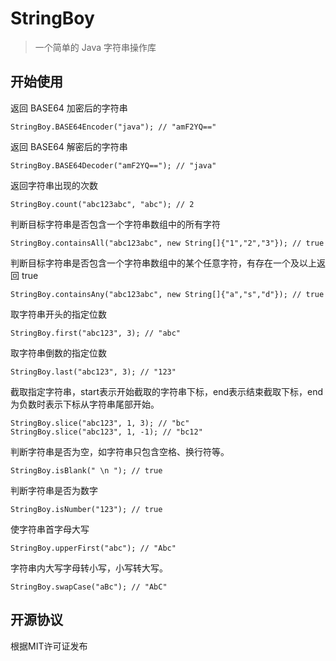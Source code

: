 # StringBoy
> 一个简单的 Java 字符串操作库

 ## 开始使用
返回 BASE64 加密后的字符串
```
StringBoy.BASE64Encoder("java"); // "amF2YQ=="
```
返回 BASE64 解密后的字符串
```
StringBoy.BASE64Decoder("amF2YQ=="); // "java"
```
返回字符串出现的次数
```
StringBoy.count("abc123abc", "abc"); // 2
```
判断目标字符串是否包含一个字符串数组中的所有字符
```
StringBoy.containsAll("abc123abc", new String[]{"1","2","3"}); // true
```
判断目标字符串是否包含一个字符串数组中的某个任意字符，有存在一个及以上返回 true
```
StringBoy.containsAny("abc123abc", new String[]{"a","s","d"}); // true
```
取字符串开头的指定位数
```
StringBoy.first("abc123", 3); // "abc"
```
取字符串倒数的指定位数
```
StringBoy.last("abc123", 3); // "123"
```
截取指定字符串，start表示开始截取的字符串下标，end表示结束截取下标，end为负数时表示下标从字符串尾部开始。
```
StringBoy.slice("abc123", 1, 3); // "bc"
StringBoy.slice("abc123", 1, -1); // "bc12"
```
判断字符串是否为空，如字符串只包含空格、换行符等。
```
StringBoy.isBlank(" \n "); // true
```
判断字符串是否为数字
```
StringBoy.isNumber("123"); // true
```
使字符串首字母大写
```
StringBoy.upperFirst("abc"); // "Abc"
```
字符串内大写字母转小写，小写转大写。
```
StringBoy.swapCase("aBc"); // "AbC"
```

 ## 开源协议
 根据MIT许可证发布